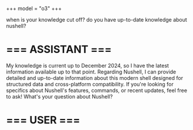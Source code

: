 +++
model = "o3"
+++

when is your knowledge cut off? do you have up-to-date knowledge about nushell?

# === ASSISTANT ===

My knowledge is current up to December 2024, so I have the latest information available up to that point. Regarding Nushell, I can provide detailed and up-to-date information about this modern shell designed for structured data and cross-platform compatibility. If you're looking for specifics about Nushell's features, commands, or recent updates, feel free to ask! What's your question about Nushell?

# === USER ===


